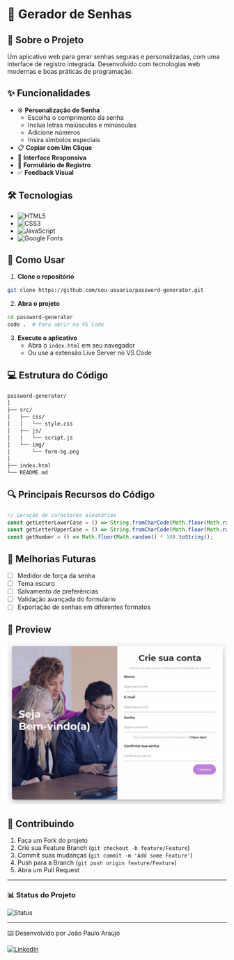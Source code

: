 # 🔐 Gerador de Senhas

## 📝 Sobre o Projeto
Um aplicativo web para gerar senhas seguras e personalizadas, com uma interface de registro integrada. Desenvolvido com tecnologias web modernas e boas práticas de programação.

## ✨ Funcionalidades

- ⚙️ **Personalização de Senha**
  - Escolha o comprimento da senha
  - Inclua letras maiúsculas e minúsculas
  - Adicione números
  - Insira símbolos especiais
- 📋 **Copiar com Um Clique**
- 🎨 **Interface Responsiva**
- 📝 **Formulário de Registro**
- ✅ **Feedback Visual**

## 🛠️ Tecnologias

- ![HTML5](https://img.shields.io/badge/-HTML5-E34F26?style=flat&logo=html5&logoColor=white)
- ![CSS3](https://img.shields.io/badge/-CSS3-1572B6?style=flat&logo=css3&logoColor=white)
- ![JavaScript](https://img.shields.io/badge/-JavaScript-F7DF1E?style=flat&logo=javascript&logoColor=black)
- ![Google Fonts](https://img.shields.io/badge/-Google%20Fonts-4285F4?style=flat&logo=google&logoColor=white)

## 🚀 Como Usar

1. **Clone o repositório**
```bash
git clone https://github.com/seu-usuario/password-generator.git
```

2. **Abra o projeto**
```bash
cd password-generator
code .  # Para abrir no VS Code
```

3. **Execute o aplicativo**
   - Abra o `index.html` em seu navegador
   - Ou use a extensão Live Server no VS Code

## 💻 Estrutura do Código

```plaintext
password-generator/
│
├── src/
│   ├── css/
│   │   └── style.css
│   ├── js/
│   │   └── script.js
│   └── img/
│       └── form-bg.png
│
├── index.html
└── README.md
```

## 🔍 Principais Recursos do Código

```javascript
// Geração de caracteres aleatórios
const getLetterLowerCase = () => String.fromCharCode(Math.floor(Math.random() * 26) + 97);
const getLetterUpperCase = () => String.fromCharCode(Math.floor(Math.random() * 26) + 65);
const getNumber = () => Math.floor(Math.random() * 10).toString();
```

## 🎯 Melhorias Futuras

- [ ] Medidor de força da senha
- [ ] Tema escuro
- [ ] Salvamento de preferências
- [ ] Validação avançada do formulário
- [ ] Exportação de senhas em diferentes formatos

## 📸 Preview

![Preview do Projeto](./src/img/preview-password-generator.jpg)

## 🤝 Contribuindo

1. Faça um Fork do projeto
2. Crie sua Feature Branch (`git checkout -b feature/Feature`)
3. Commit suas mudanças (`git commit -m 'Add some Feature'`)
4. Push para a Branch (`git push origin feature/Feature`)
5. Abra um Pull Request

---

### 📊 Status do Projeto
![Status](https://img.shields.io/badge/Status-Pronto%20para%20Uso-brightgreen)

---

⌨️ Desenvolvido por João Paulo Araújo

[![LinkedIn](https://img.shields.io/badge/LinkedIn-0077B5?style=flat&logo=linkedin&logoColor=white)](https://linkedin.com/in/joaofonsecaraujo)